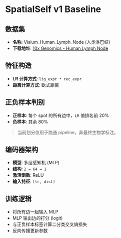 # SpatialSelf v1 Baseline

## 数据集
- **名称**: Visium_Human_Lymph_Node (人类淋巴结)  
- **下载地址**: [10x Genomics - Human Lymph Node](https://www.10xgenomics.com/datasets/human-lymph-node-1-standard-1-1-0?utm_source=chatgpt.com)

## 特征构造
- **LR 计算方式**: `lig_expr * rec_expr`  
- **距离计算方式**: 欧式距离 

## 正负样本判别
- **正样本**: 每个 spot 的所有边中，`LR` 值排名前 20%  
- **负样本**: 其余 80%  
> 当前划分仅用于跑通 pipeline，非最终生物学标注。

## 编码器架构
- **模型**: 多层感知机 (MLP)  
- **结构**: `2 → 64 → 1`  
- **激活函数**: ReLU  
- **输入特征**: `[lr, dist]`

## 训练逻辑
- 将所有边一起输入 MLP  
- MLP 输出边的打分 (logit)  
- 与正负样本标签计算二分类交叉熵损失
- 反向传播更新参数
